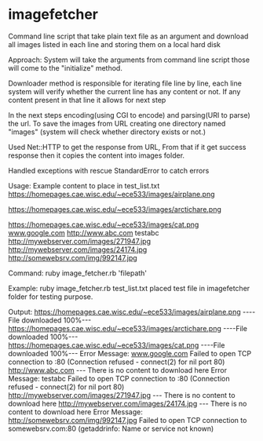 # imagefetcher
Command line script that take plain text file as an argument and download all images listed in each line and storing them on a local hard disk

Approach:
  System will take the arguments from command line script those will come to the "initialize" method.

  Downloader method is responsible for iterating file line by line, each line system will verify whether the current line has any content or not. If any content present in that line it allows for next step

  In the next steps encoding(using CGI to encode) and parsing(URI to parse) the url.
  To save the images from URL creating one directory named "images" (system will check whether directory exists or not.)

  Used Net::HTTP to get the response from URL, From that if it get success response then it copies the content into images folder.

  Handled exceptions with rescue StandardError to catch errors

Usage:
  Example content to place in test_list.txt
  https://homepages.cae.wisc.edu/~ece533/images/airplane.png

  https://homepages.cae.wisc.edu/~ece533/images/arctichare.png

  https://homepages.cae.wisc.edu/~ece533/images/cat.png
  www.google.com
  http://www.abc.com
  testabc
  http://mywebserver.com/images/271947.jpg
  http://mywebserver.com/images/24174.jpg
  http://somewebsrv.com/img/992147.jpg

Command:
  ruby image_fetcher.rb 'filepath'
  
  Example:
    ruby image_fetcher.rb test_list.txt
    placed test file in imagefetcher folder for testing purpose.

Output: 
  https://homepages.cae.wisc.edu/~ece533/images/airplane.png ----File downloaded 100%---
  https://homepages.cae.wisc.edu/~ece533/images/arctichare.png ----File downloaded 100%---
  https://homepages.cae.wisc.edu/~ece533/images/cat.png ----File downloaded 100%---
  Error Message: www.google.com Failed to open TCP connection to :80 (Connection refused - connect(2) for nil port 80)
  http://www.abc.com --- There is no content to download here
  Error Message: testabc Failed to open TCP connection to :80 (Connection refused - connect(2) for nil port 80)
  http://mywebserver.com/images/271947.jpg --- There is no content to download here
  http://mywebserver.com/images/24174.jpg --- There is no content to download here
  Error Message: http://somewebsrv.com/img/992147.jpg Failed to open TCP connection to somewebsrv.com:80 (getaddrinfo: Name or service not known)